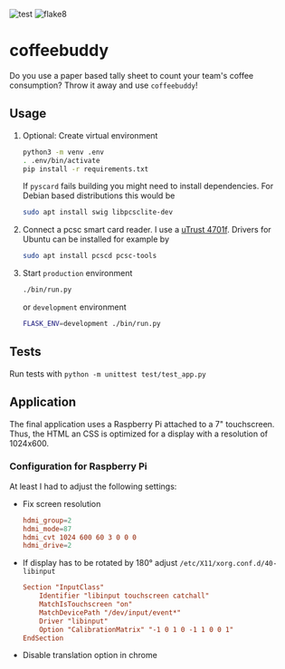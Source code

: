 ![test](https://github.com/hackenbergstefan/coffeebuddy/workflows/test/badge.svg)
![flake8](https://github.com/hackenbergstefan/coffeebuddy/workflows/flake8/badge.svg)

# coffeebuddy

Do you use a paper based tally sheet to count your team's coffee consumption? Throw it away and use `coffeebuddy`!

## Usage

1. Optional: Create virtual environment
    ```bash
    python3 -m venv .env
    . .env/bin/activate
    pip install -r requirements.txt
    ```
    If `pyscard` fails building you might need to install dependencies. For Debian based distributions this would be
    ```sh
    sudo apt install swig libpcsclite-dev
    ```
2. Connect a pcsc smart card reader. I use a [uTrust 4701f](https://support.identiv.com/4701f/). Drivers for Ubuntu can be installed for example by
    ```sh
    sudo apt install pcscd pcsc-tools
    ```
3. Start `production` environment
    ```sh
    ./bin/run.py
    ```
    or `development` environment
    ```sh
    FLASK_ENV=development ./bin/run.py
    ```

## Tests
Run tests with `python -m unittest test/test_app.py`


## Application

The final application uses a Raspberry Pi attached to a 7" touchscreen. Thus, the HTML an CSS is optimized for a display with a resolution of 1024x600.

### Configuration for Raspberry Pi

At least I had to adjust the following settings:

* Fix screen resolution
  ```conf
  hdmi_group=2
  hdmi_mode=87
  hdmi_cvt 1024 600 60 3 0 0 0
  hdmi_drive=2
  ```
* If display has to be rotated by 180° adjust `/etc/X11/xorg.conf.d/40-libinput`
  ```conf
  Section "InputClass"
      Identifier "libinput touchscreen catchall"
      MatchIsTouchscreen "on"
      MatchDevicePath "/dev/input/event*"
      Driver "libinput"
      Option "CalibrationMatrix" "-1 0 1 0 -1 1 0 0 1"
  EndSection
  ```
* Disable translation option in chrome
